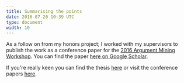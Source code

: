 ```yaml
---
title: Summarising the points
date: 2016-07-20 10:39 UTC
type: document
width: 10
---
```

As a follow on from my honors project; I worked with my supervisors to publish the work as a conference paper for the [2016 Argument Mining Workshop](http://argmining2016.arg.tech). You can find the paper [here on Google Scholar](https://scholar.google.co.uk/citations?view_op=view_citation&hl=en&user=pqb-ZNAAAAAJ&citation_for_view=pqb-ZNAAAAAJ:u5HHmVD_uO8C).

If you're really keen you can find the thesis [here](/timeline/2016-07-20-summarising-the-points/thesis.pdf) or visit the conference papers [here](http://www.aclweb.org/anthology/W/W16/W16-28.pdf#page=146).
